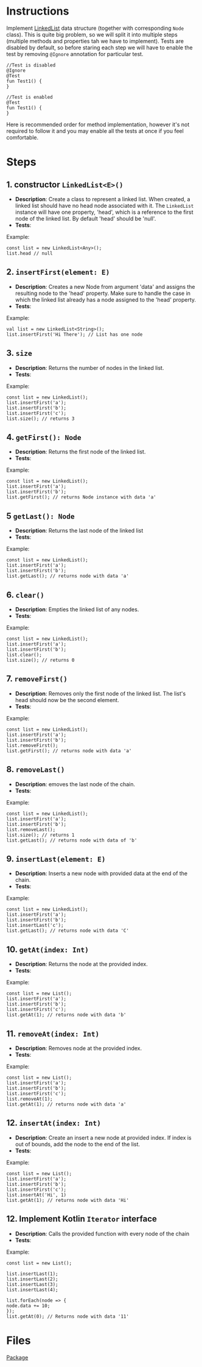
# Instructions
Implement [LinkedList](https://en.wikipedia.org/wiki/Linked_list) data structure (together with corresponding `Node` class). This is quite
big problem, so we will split it into multiple steps (multiple methods and properties tah we have to implement). Tests are disabled by
default, so before staring each step we will have to enable the test by removing `@Ignore` annotation for particular test.
```
//Test is disabled
@Ignore
@Test
fun Test1() {
}

//Test is enabled
@Test
fun Test1() {
}

```

Here is recommended order for method implementation, however it's not required to follow it and you may enable all the tests at once if
you feel comfortable.

# Steps
## 1. constructor `LinkedList<E>()`
* **Description**: Create a class to represent a linked list. When created, a linked list should have no head node associated with it. The
`LinkedList` instance will have one property, 'head', which is a reference to the first node of the linked list. By default 'head' should
be 'null'.
* **Tests**:

Example:
```
const list = new LinkedList<Any>();
list.head // null
```

## 2. `insertFirst(element: E)`
* **Description**: Creates a new Node from argument 'data' and assigns the resulting node to the 'head' property. Make sure to handle the
case in which the linked list already has a node assigned to the 'head' property.
* **Tests**:

Example:
```
val list = new LinkedList<String>();
list.insertFirst('Hi There'); // List has one node
```

## 3. `size`
* **Description**: Returns the number of nodes in the linked list.
* **Tests**:

Example:
```
const list = new LinkedList();
list.insertFirst('a');
list.insertFirst('b');
list.insertFirst('c');
list.size(); // returns 3
```

## 4. `getFirst(): Node`
* **Description**: Returns the first node of the linked list.
* **Tests**:

Example:
```
const list = new LinkedList();
list.insertFirst('a');
list.insertFirst('b');
list.getFirst(); // returns Node instance with data 'a'
```

## 5 `getLast(): Node`
* **Description**: Returns the last node of the linked list
* **Tests**:

Example:
```
const list = new LinkedList();
list.insertFirst('a');
list.insertFirst('b');
list.getLast(); // returns node with data 'a'
```

## 6. `clear()`
* **Description**: Empties the linked list of any nodes.
* **Tests**:

Example:
```
const list = new LinkedList();
list.insertFirst('a');
list.insertFirst('b');
list.clear();
list.size(); // returns 0
```

## 7. `removeFirst()`
* **Description**: 	Removes only the first node of the linked list. The list's head should now be the second element.
* **Tests**:

Example:
```
const list = new LinkedList();
list.insertFirst('a');
list.insertFirst('b');
list.removeFirst();
list.getFirst(); // returns node with data 'a'
```

## 8. `removeLast()`
* **Description**: emoves the last node of the chain.
* **Tests**:

Example:
```
const list = new LinkedList();
list.insertFirst('a');
list.insertFirst('b');
list.removeLast();
list.size(); // returns 1
list.getLast(); // returns node with data of 'b'

```

## 9. `insertLast(element: E)`
* **Description**: Inserts a new node with provided data at the end of the chain.
* **Tests**:

Example:
```
const list = new LinkedList();
list.insertFirst('a');
list.insertFirst('b');
list.insertLast('c');
list.getLast(); // returns node with data 'C'
```

## 10. `getAt(index: Int)`
* **Description**: 	Returns the node at the provided index.
* **Tests**:

Example:
```
const list = new List();
list.insertFirst('a');
list.insertFirst('b');
list.insertFirst('c');
list.getAt(1); // returns node with data 'b'
```

## 11. `removeAt(index: Int)`
* **Description**: 	Removes node at the provided index.
* **Tests**:

Example:
```
const list = new List();
list.insertFirst('a');
list.insertFirst('b');
list.insertFirst('c');
list.removeAt(1);
list.getAt(1); // returns node with data 'a'
```

## 12. `insertAt(index: Int)`
* **Description**: 	Create an insert a new node at provided index. If index is out of bounds, add the node to the end of the list.
* **Tests**:

Example:
```
const list = new List();
list.insertFirst('a');
list.insertFirst('b');
list.insertFirst('c');
list.insertAt('Hi', 1)
list.getAt(1); // returns node with data 'Hi'
```

## 12. Implement Kotlin `Iterator` interface
* **Description**: Calls the provided function with every node of the chain
* **Tests**:

Example:
```
const list = new List();

list.insertLast(1);
list.insertLast(2);
list.insertLast(3);
list.insertLast(4);

list.forEach(node => {
node.data += 10;
});
list.getAt(0); // Returns node with data '11'
```

# Files
[Package](.)
